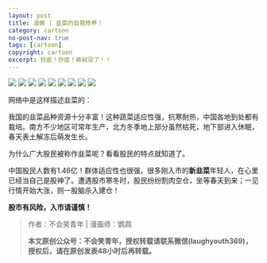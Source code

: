 ```yaml
---
layout: post
title: 漫画 | 韭菜的自我修养！
category: cartoon
no-post-nav: true
tags: [cartoon]
copyright: cartoon
excerpt: 抄底！抄底！裤衩没了！！
---
```


![](http://favorites.ren/assets/images/2020/cartoon/jiucai/jiucai01.jpg)
![](http://favorites.ren/assets/images/2020/cartoon/jiucai/jiucai02.jpg)
![](http://favorites.ren/assets/images/2020/cartoon/jiucai/jiucai03.jpg)
![](http://favorites.ren/assets/images/2020/cartoon/jiucai/jiucai04.jpg)
![](http://favorites.ren/assets/images/2020/cartoon/jiucai/jiucai05.jpg)
![](http://favorites.ren/assets/images/2020/cartoon/jiucai/jiucai06.jpg)
![](http://favorites.ren/assets/images/2020/cartoon/jiucai/jiucai07.jpg)
![](http://favorites.ren/assets/images/2020/cartoon/jiucai/jiucai08.jpg)
![](http://favorites.ren/assets/images/2020/cartoon/jiucai/jiucai09.jpg)

网络中是这样描述韭菜的：

我国的韭菜品种资源十分丰富！这种蔬菜适应性强，抗寒耐热，中国各地到处都有栽培。南方不少地区可常年生产，北方冬季地上部分虽然枯死，地下部进入休眠，春天表土解冻后萌发生长。

为什么广大股民被称作韭菜呢？看看股民的特点就知道了。

中国股民人数有1.46亿！群体适应性也很强，很多刚入市的**新韭菜**年轻人，在心里已经当自己是股神了。遭遇股市寒冬时，股民纷纷割肉空仓，坐等春天到来；一见行情开始大涨，则一股脑杀入建仓！

**股市有风险，入市请谨慎！**


>作者：不会笑青年 | 漫画师：鹦鹉
>
>**本文原创公众号：不会笑青年，授权转载请联系微信(laughyouth369)，授权后，请在原创发表48小时后再转载。**


